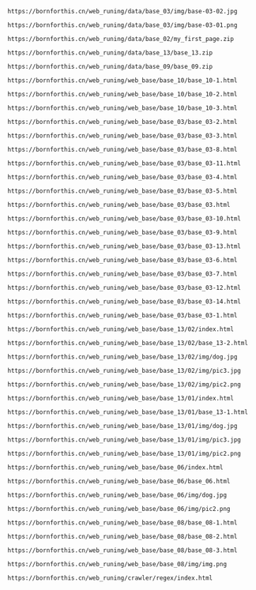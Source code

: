 
```link
https://bornforthis.cn/web_runing/data/base_03/img/base-03-02.jpg
```

    
```link
https://bornforthis.cn/web_runing/data/base_03/img/base-03-01.png
```

    
```link
https://bornforthis.cn/web_runing/data/base_02/my_first_page.zip
```

    
```link
https://bornforthis.cn/web_runing/data/base_13/base_13.zip
```

    
```link
https://bornforthis.cn/web_runing/data/base_09/base_09.zip
```

    
```link
https://bornforthis.cn/web_runing/web_base/base_10/base_10-1.html
```

    
```link
https://bornforthis.cn/web_runing/web_base/base_10/base_10-2.html
```

    
```link
https://bornforthis.cn/web_runing/web_base/base_10/base_10-3.html
```

    
```link
https://bornforthis.cn/web_runing/web_base/base_03/base_03-2.html
```

    
```link
https://bornforthis.cn/web_runing/web_base/base_03/base_03-3.html
```

    
```link
https://bornforthis.cn/web_runing/web_base/base_03/base_03-8.html
```

    
```link
https://bornforthis.cn/web_runing/web_base/base_03/base_03-11.html
```

    
```link
https://bornforthis.cn/web_runing/web_base/base_03/base_03-4.html
```

    
```link
https://bornforthis.cn/web_runing/web_base/base_03/base_03-5.html
```

    
```link
https://bornforthis.cn/web_runing/web_base/base_03/base_03.html
```

    
```link
https://bornforthis.cn/web_runing/web_base/base_03/base_03-10.html
```

    
```link
https://bornforthis.cn/web_runing/web_base/base_03/base_03-9.html
```

    
```link
https://bornforthis.cn/web_runing/web_base/base_03/base_03-13.html
```

    
```link
https://bornforthis.cn/web_runing/web_base/base_03/base_03-6.html
```

    
```link
https://bornforthis.cn/web_runing/web_base/base_03/base_03-7.html
```

    
```link
https://bornforthis.cn/web_runing/web_base/base_03/base_03-12.html
```

    
```link
https://bornforthis.cn/web_runing/web_base/base_03/base_03-14.html
```

    
```link
https://bornforthis.cn/web_runing/web_base/base_03/base_03-1.html
```

    
```link
https://bornforthis.cn/web_runing/web_base/base_13/02/index.html
```

    
```link
https://bornforthis.cn/web_runing/web_base/base_13/02/base_13-2.html
```

    
```link
https://bornforthis.cn/web_runing/web_base/base_13/02/img/dog.jpg
```

    
```link
https://bornforthis.cn/web_runing/web_base/base_13/02/img/pic3.jpg
```

    
```link
https://bornforthis.cn/web_runing/web_base/base_13/02/img/pic2.png
```

    
```link
https://bornforthis.cn/web_runing/web_base/base_13/01/index.html
```

    
```link
https://bornforthis.cn/web_runing/web_base/base_13/01/base_13-1.html
```

    
```link
https://bornforthis.cn/web_runing/web_base/base_13/01/img/dog.jpg
```

    
```link
https://bornforthis.cn/web_runing/web_base/base_13/01/img/pic3.jpg
```

    
```link
https://bornforthis.cn/web_runing/web_base/base_13/01/img/pic2.png
```

    
```link
https://bornforthis.cn/web_runing/web_base/base_06/index.html
```

    
```link
https://bornforthis.cn/web_runing/web_base/base_06/base_06.html
```

    
```link
https://bornforthis.cn/web_runing/web_base/base_06/img/dog.jpg
```

    
```link
https://bornforthis.cn/web_runing/web_base/base_06/img/pic2.png
```

    
```link
https://bornforthis.cn/web_runing/web_base/base_08/base_08-1.html
```

    
```link
https://bornforthis.cn/web_runing/web_base/base_08/base_08-2.html
```

    
```link
https://bornforthis.cn/web_runing/web_base/base_08/base_08-3.html
```

    
```link
https://bornforthis.cn/web_runing/web_base/base_08/img/img.png
```

    
```link
https://bornforthis.cn/web_runing/crawler/regex/index.html
```

    